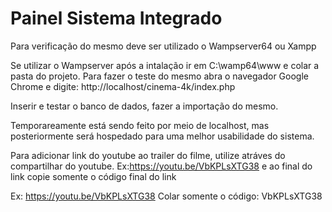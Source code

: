 # Painel Sistema Integrado

Para verificação do mesmo deve ser utilizado o Wampserver64 ou Xampp


Se utilizar o Wampserver após a intalação ir em C:\wamp64\www e colar a pasta do projeto.
Para fazer o teste do mesmo abra o navegador Google Chrome e digite: http://localhost/cinema-4k/index.php

Inserir e testar o banco de dados, fazer a importação do mesmo.

Temporareamente está sendo feito por meio de localhost, mas posteriormente será hospedado para uma melhor usabilidade do sistema.

Para adicionar link do youtube ao trailer do filme, utilize atráves do compartilhar do youtube. 
Ex:https://youtu.be/VbKPLsXTG38 e ao final do link copie somente o código final do link

Ex: https://youtu.be/VbKPLsXTG38
Colar somente o código: VbKPLsXTG38